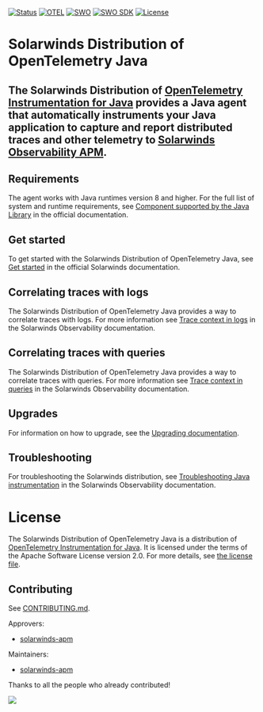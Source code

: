 [![Status](https://img.shields.io/badge/status-stable-informational?style=for-the-badge)](https://github.com/solarwinds/apm-java)
[![OTEL](https://img.shields.io/badge/otel-2.3.0-blueviolet?style=for-the-badge)](https://github.com/open-telemetry/opentelemetry-java-instrumentation/releases/tag/v2.3.0)
[![SWO](https://img.shields.io/github/v/release/solarwinds/apm-java?include_prereleases&style=for-the-badge)](https://github.com/solarwinds/apm-java/releases)
[![SWO SDK](https://img.shields.io/maven-central/v/io.github.appoptics/solarwinds-otel-sdk?style=for-the-badge)](https://maven-badges.herokuapp.com/maven-central/io.github.appoptics/solarwinds-otel-sdk)
[![License](https://img.shields.io/badge/License-Apache_2.0-red.svg?style=for-the-badge)](https://github.com/solarwinds/apm-java/blob/main/LICENSE)
<!-- [![CircleCI](https://circleci.com/gh/solarwinds/apm-java.svg?style=svg)](https://circleci.com/gh/solarwinds/apm-java)
-->



# Solarwinds Distribution of OpenTelemetry Java

The Solarwinds Distribution of [OpenTelemetry Instrumentation for
Java](https://github.com/open-telemetry/opentelemetry-java-instrumentation)
provides a Java agent that automatically instruments your Java application to capture and report
distributed traces and other telemetry to [Solarwinds Observability APM](https://documentation.solarwinds.com/en/success_center/observability/content/intro/services.htm).
---

## Requirements

The agent works with Java runtimes version 8 and higher. For the full list of system and runtime requirements, see [Component supported by the Java Library](https://documentation.solarwinds.com/en/success_center/observability/content/configure/services/java/support-matrix.htm) in the official documentation.

## Get started

To get started with the Solarwinds Distribution of OpenTelemetry Java, see [Get started](https://documentation.solarwinds.com/en/success_center/observability/content/configure/services/java/java.htm) in the official Solarwinds documentation.

## Correlating traces with logs

The Solarwinds Distribution of OpenTelemetry Java provides a way to correlate traces with logs. For more information see [Trace context in logs](https://documentation.solarwinds.com/en/success_center/observability/content/configure/services/java/context-log.htm)
in the Solarwinds Observability documentation.

## Correlating traces with queries

The Solarwinds Distribution of OpenTelemetry Java provides a way to correlate traces with queries. For more information see [Trace context in queries](https://documentation.solarwinds.com/en/success_center/observability/content/intro/services/context-queries.htm)
in the Solarwinds Observability documentation.

## Upgrades

For information on how to upgrade, see the [Upgrading documentation](https://documentation.solarwinds.com/en/success_center/observability/content/configure/services/java/upgrade.htm).

## Troubleshooting

For troubleshooting the Solarwinds distribution, see [Troubleshooting Java instrumentation](https://documentation.solarwinds.com/en/success_center/observability/content/configure/services/java/troubleshooting.htm)
in the Solarwinds Observability documentation.

# License

The Solarwinds Distribution of OpenTelemetry Java is a distribution of [OpenTelemetry Instrumentation for Java](https://github.com/open-telemetry/opentelemetry-java-instrumentation). It is licensed under the terms of the Apache Software License version 2.0. For more details, see [the license file](LICENSE).

## Contributing

See [CONTRIBUTING.md](CONTRIBUTING.md).

Approvers:

- [solarwinds-apm](https://github.com/orgs/solarwinds/teams/eng-pub-apm-instrumentation)

Maintainers:

- [solarwinds-apm](https://github.com/orgs/solarwinds/teams/eng-pub-apm-instrumentation)

Thanks to all the people who already contributed!

<a href="https://github.com/solarwinds/apm-java/graphs/contributors">
  <img src="https://contributors-img.web.app/image?repo=solarwinds/apm-java" />
</a>





